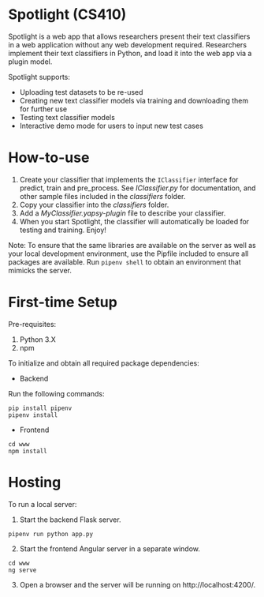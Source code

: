 # Spotlight (CS410)
Spotlight is a web app that allows researchers present their text classifiers in a web application without any web development required.
Researchers implement their text classifiers in Python, and load it into the web app via a plugin model.

Spotlight supports:
- Uploading test datasets to be re-used
- Creating new text classifier models via training and downloading them for further use
- Testing text classifier models
- Interactive demo mode for users to input new test cases

# How-to-use

1. Create your classifier that implements the `IClassifier` interface for predict, train and pre_process. See *IClassifier.py* for documentation, and other sample files included in the *classifiers* folder.
2. Copy your classifier into the *classifiers* folder.
3. Add a *MyClassifier.yapsy-plugin* file to describe your classifier.
3. When you start Spotlight, the classifier will automatically be loaded for testing and training. Enjoy!

Note: To ensure that the same libraries are available on the server as well as your local development environment, use the Pipfile included to ensure all packages are available. Run `pipenv shell` to obtain an environment that mimicks the server.

# First-time Setup
Pre-requisites:
1. Python 3.X
2. npm

To initialize and obtain all required package dependencies:

- Backend

Run the following commands:

```
pip install pipenv
pipenv install
```

- Frontend

```
cd www
npm install
```

# Hosting

To run a local server:

1. Start the backend Flask server.
```
pipenv run python app.py
```

2. Start the frontend Angular server in a separate window.
```
cd www
ng serve
```

3. Open a browser and the server will be running on http://localhost:4200/.


